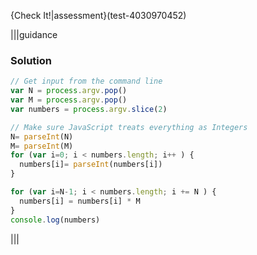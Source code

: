 {Check It!|assessment}(test-4030970452)

|||guidance
### Solution
```javascript
// Get input from the command line
var N = process.argv.pop()
var M = process.argv.pop()
var numbers = process.argv.slice(2)

// Make sure JavaScript treats everything as Integers
N= parseInt(N)
M= parseInt(M)
for (var i=0; i < numbers.length; i++ ) {
  numbers[i]= parseInt(numbers[i])
}

for (var i=N-1; i < numbers.length; i += N ) {
  numbers[i] = numbers[i] * M
}
console.log(numbers)
```
|||